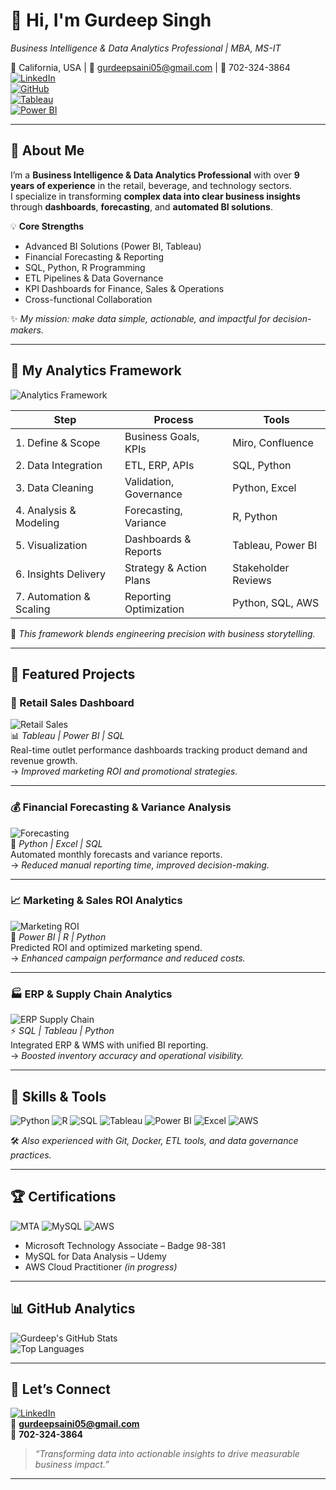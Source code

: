 <!-- 🌟 Gurdeep Singh - BI & Data Analytics Portfolio (Canva Premium Style) -->



# 👋 Hi, I'm **Gurdeep Singh**

*Business Intelligence & Data Analytics Professional | MBA, MS-IT*

📍 California, USA | 📧 [gurdeepsaini05@gmail.com](mailto:gurdeepsaini05@gmail.com) | 📱 702-324-3864  
[![LinkedIn](https://img.shields.io/badge/LinkedIn-GurdeepSingh-blue?style=for-the-badge&logo=linkedin)](https://www.linkedin.com/in/gurdeep-singh-analyst/)  
[![GitHub](https://img.shields.io/badge/GitHub-Portfolio-black?style=for-the-badge&logo=github)](https://github.com/GurdeepSinghSaini)  
[![Tableau](https://img.shields.io/badge/Tableau-Visualization-orange?style=for-the-badge&logo=tableau)]()  
[![Power BI](https://img.shields.io/badge/PowerBI-Business%20Intelligence-yellow?style=for-the-badge&logo=microsoft-power-bi)]()

---

## 🌟 About Me

I’m a **Business Intelligence & Data Analytics Professional** with over **9 years of experience** in the retail, beverage, and technology sectors.  
I specialize in transforming **complex data into clear business insights** through **dashboards**, **forecasting**, and **automated BI solutions**.

💡 **Core Strengths**  
- Advanced BI Solutions (Power BI, Tableau)  
- Financial Forecasting & Reporting  
- SQL, Python, R Programming  
- ETL Pipelines & Data Governance  
- KPI Dashboards for Finance, Sales & Operations  
- Cross-functional Collaboration

✨ *My mission: make data simple, actionable, and impactful for decision-makers.*

---

## 🧠 My Analytics Framework

![Analytics Framework](assets/analytics-framework.png)

| Step                        | Process                   | Tools                     |
| --------------------------- | ------------------------- | ------------------------- |
| 1. Define & Scope           | Business Goals, KPIs      | Miro, Confluence          |
| 2. Data Integration         | ETL, ERP, APIs            | SQL, Python               |
| 3. Data Cleaning            | Validation, Governance    | Python, Excel             |
| 4. Analysis & Modeling      | Forecasting, Variance     | R, Python                 |
| 5. Visualization            | Dashboards & Reports      | Tableau, Power BI         |
| 6. Insights Delivery        | Strategy & Action Plans   | Stakeholder Reviews       |
| 7. Automation & Scaling     | Reporting Optimization    | Python, SQL, AWS          |

🧭 *This framework blends engineering precision with business storytelling.*

---

## 🚀 Featured Projects

### 🏪 Retail Sales Dashboard
![Retail Sales](assets/retail-sales.png)  
📊 *Tableau | Power BI | SQL*  
Real-time outlet performance dashboards tracking product demand and revenue growth.  
→ *Improved marketing ROI and promotional strategies.*

---

### 💰 Financial Forecasting & Variance Analysis
![Forecasting](assets/forecasting.png)  
🧮 *Python | Excel | SQL*  
Automated monthly forecasts and variance reports.  
→ *Reduced manual reporting time, improved decision-making.*

---

### 📈 Marketing & Sales ROI Analytics
![Marketing ROI](assets/marketing-roi.png)  
🧠 *Power BI | R | Python*  
Predicted ROI and optimized marketing spend.  
→ *Enhanced campaign performance and reduced costs.*

---

### 🏭 ERP & Supply Chain Analytics
![ERP Supply Chain](assets/erp-supplychain.png)  
⚡ *SQL | Tableau | Python*  
Integrated ERP & WMS with unified BI reporting.  
→ *Boosted inventory accuracy and operational visibility.*

---

## 🧰 Skills & Tools

![Python](https://img.shields.io/badge/Python-3776AB?style=for-the-badge&logo=python&logoColor=white)
![R](https://img.shields.io/badge/R-276DC3?style=for-the-badge&logo=r&logoColor=white)
![SQL](https://img.shields.io/badge/SQL-4479A1?style=for-the-badge&logo=mysql&logoColor=white)
![Tableau](https://img.shields.io/badge/Tableau-E97627?style=for-the-badge&logo=tableau&logoColor=white)
![Power BI](https://img.shields.io/badge/PowerBI-F2C811?style=for-the-badge&logo=microsoft-power-bi&logoColor=black)
![Excel](https://img.shields.io/badge/Excel-217346?style=for-the-badge&logo=microsoft-excel&logoColor=white)
![AWS](https://img.shields.io/badge/AWS-FF9900?style=for-the-badge&logo=amazon-aws&logoColor=white)

🛠 *Also experienced with Git, Docker, ETL tools, and data governance practices.*

---

## 🏆 Certifications

![MTA](assets/mta-badge.png)
![MySQL](assets/mysql-cert.png)
![AWS](assets/aws-cert.png)

- Microsoft Technology Associate – Badge 98-381  
- MySQL for Data Analysis – Udemy  
- AWS Cloud Practitioner *(in progress)*

---

## 📊 GitHub Analytics

![Gurdeep's GitHub Stats](https://github-readme-stats.vercel.app/api?username=GurdeepSinghSaini&show_icons=true&count_private=true&theme=radical)  
![Top Languages](https://github-readme-stats.vercel.app/api/top-langs/?username=GurdeepSinghSaini&layout=compact&theme=radical)

---

## 🤝 Let’s Connect

[![LinkedIn](https://img.shields.io/badge/LinkedIn-GurdeepSingh-blue?style=for-the-badge&logo=linkedin)](https://www.linkedin.com/in/gurdeep-singh-analyst/)  
📧 **[gurdeepsaini05@gmail.com](mailto:gurdeepsaini05@gmail.com)**  
📱 **702-324-3864**

> *“Transforming data into actionable insights to drive measurable business impact.”*

---

<!-- 🪄 Canva Pro Design Tips:
- Save all hero/project/diagram visuals inside `assets/` (e.g., hero-banner.png, retail-sales.png, analytics-framework.png).
- Use Canva to create:
  • Hero Banner with name & icons
  • Analytics Framework diagram
  • Dashboard previews (4 projects)
  • Certification badge images
- Fonts: Montserrat (Headings), Inter (Body)
- Colors: Navy (#0b3d91), Teal (#00a99d), Light Gray (#f5f5f5)
- Export images as PNG with transparent or soft gradient backgrounds.
- Keep it clean, modern, and mobile-friendly.
-->
